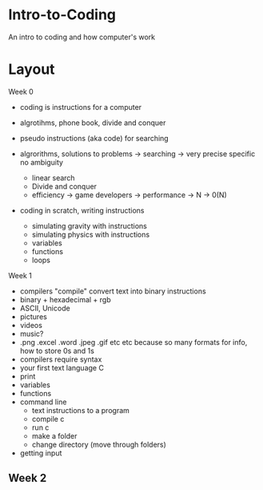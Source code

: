 # Intro-to-Coding
An intro to coding and how computer's work

# Layout
Week 0
- coding is instructions for a computer
- algrotihms, phone book, divide and conquer
- pseudo instructions (aka code) for searching
- algrorithms, solutions to problems -> searching -> very precise specific no ambiguity
    - linear search
    - Divide and conquer
    - efficiency -> game developers -> performance -> N -> 0(N)

- coding in scratch, writing instructions
    - simulating gravity with instructions
    - simulating physics with instructions
    - variables
    - functions
    - loops


Week 1
- compilers "compile" convert text into binary instructions
- binary + hexadecimal + rgb
- ASCII, Unicode
- pictures
- videos
- music?
- .png .excel .word .jpeg .gif etc etc because so many formats for info, how to store 0s and 1s
- compilers require syntax
- your first text language C
- print
- variables
- functions
- command line
    - text instructions to a program
    - compile c
    - run c
    - make a folder
    - change directory (move through folders)
- getting input

Week 2
- 